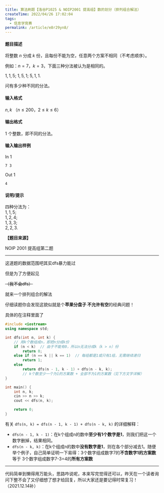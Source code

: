 ```yaml
---
title: 算法刷题【洛谷P1025 & NOIP2001 提高组】数的划分（排列组合解法）
createTime: 2022/04/26 17:02:04
tags:
  - 信息学竞赛
permalink: /article/e8r29yn8/
---
```


#### 题目描述

将整数 $n$ 分成 $k$ 份，且每份不能为空，任意两个方案不相同（不考虑顺序）。

例如：$n=7$，$k=3$，下面三种分法被认为是相同的。

$1,1,5$;
$1,5,1$;
$5,1,1$.

问有多少种不同的分法。

#### 输入格式

$n,k$ （$n \le 200$，$2  \le k  \le  6$）

#### 输出格式

$1$ 个整数，即不同的分法。

#### 输入输出样例

In 1
```
7 3
```
Out 1
```
4
```

#### 说明/提示

四种分法为：  
$1,1,5$;  
$1,2,4$;  
$1,3,3$;  
$2,2,3$.

**【题目来源】**

NOIP 2001 提高组第二题

---

这道题的数据范围吧其实dfs暴力能过

但是为了方便起见

~~（我不会dfs）~~ 

就来一个排列组合的解法

仔细读题你会发现这貌似就是个**苹果分盘子 不允许有空**的经典问题！

具体的在注释里面了

```cpp
#include <iostream>
using namespace std;

int dfs(int n, int k) {
    // 用k个数组成n，即把n分成k份
    if (n < k)  // 由于不能有0，所以n无法分成k（k > n）份
        return 0;
    else if (n == k || k == 1)  // 每组都是1或只有1组，无需继续递归
        return 1;
    else
        return dfs(n - 1, k - 1) + dfs(n - k, k);
        // k个数至少一个为1的方案数 + 全部不为1的方案数（见下方文字详解）
}

int main() {
    int n, k;
    cin >> n >> k;
    cout << dfs(n, k);

    return 0;
}
```

有关 `dfs(n, k) = dfs(n - 1, k - 1) + dfs(n - k, k)` 的详细解释：

- `dfs(n - 1, k - 1)`：在k个组成n的数中**至少有1个数字是1**，则我们把这一个数字删掉，结果相同。
- `dfs(n - k, k)`：在k个组成n的数中**没有数字是1**，则在各个部分减去1。随便举个例子，自己简单证明一下易得：3个数字组成数字7的**不含数字1的方案数** 等于 3个数字组成数字7-3=4的**所有方案数**

---

代码简单到懒得用万能头，思路咋说呢，本来写完觉得还可以，昨天在一个读者询问下整不会了又仔细想了想才给回复，所以大家还是要记得时常复习！（2021.12.14补）
